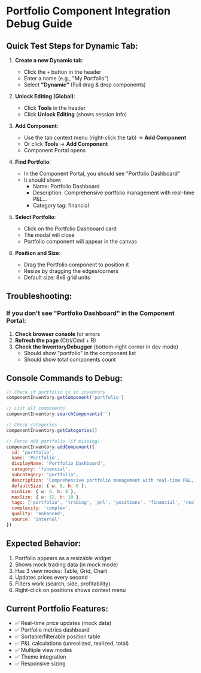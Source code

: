 # Portfolio Component Integration Debug Guide

## Quick Test Steps for Dynamic Tab:

1. **Create a new Dynamic tab**:
   - Click the `+` button in the header
   - Enter a name (e.g., "My Portfolio")
   - Select **"Dynamic"** (Full drag & drop components)

2. **Unlock Editing (Global)**:
   - Click **Tools** in the header
   - Click **Unlock Editing** (shows session info)

3. **Add Component**:
   - Use the tab context menu (right-click the tab) → **Add Component**
   - Or click **Tools** → **Add Component**
   - Component Portal opens

4. **Find Portfolio**:
   - In the Component Portal, you should see "Portfolio Dashboard"
   - It should show:
     - Name: Portfolio Dashboard
     - Description: Comprehensive portfolio management with real-time P&L...
     - Category tag: financial

5. **Select Portfolio**:
   - Click on the Portfolio Dashboard card
   - The modal will close
   - Portfolio component will appear in the canvas

6. **Position and Size**:
   - Drag the Portfolio component to position it
   - Resize by dragging the edges/corners
   - Default size: 8x6 grid units

## Troubleshooting:

### If you don't see "Portfolio Dashboard" in the Component Portal:

1. **Check browser console** for errors
2. **Refresh the page** (Ctrl/Cmd + R)
3. **Check the InventoryDebugger** (bottom-right corner in dev mode)
   - Should show "portfolio" in the component list
   - Should show total components count

## Console Commands to Debug:

```javascript
// Check if portfolio is in inventory
componentInventory.getComponent('portfolio')

// List all components
componentInventory.searchComponents('')

// Check categories
componentInventory.getCategories()

// Force add portfolio (if missing)
componentInventory.addComponent({
  id: 'portfolio',
  name: 'Portfolio',
  displayName: 'Portfolio Dashboard',
  category: 'financial',
  subcategory: 'portfolio',
  description: 'Comprehensive portfolio management with real-time P&L, positions table, metrics, and charts',
  defaultSize: { w: 8, h: 6 },
  minSize: { w: 6, h: 4 },
  maxSize: { w: 12, h: 10 },
  tags: ['portfolio', 'trading', 'pnl', 'positions', 'financial', 'real-time', 'dashboard'],
  complexity: 'complex',
  quality: 'enhanced',
  source: 'internal'
})
```

## Expected Behavior:

1. Portfolio appears as a resizable widget
2. Shows mock trading data (in mock mode)
3. Has 3 view modes: Table, Grid, Chart
4. Updates prices every second
5. Filters work (search, side, profitability)
6. Right-click on positions shows context menu

## Current Portfolio Features:

- ✅ Real-time price updates (mock data)
- ✅ Portfolio metrics dashboard
- ✅ Sortable/filterable position table
- ✅ P&L calculations (unrealized, realized, total)
- ✅ Multiple view modes
- ✅ Theme integration
- ✅ Responsive sizing

